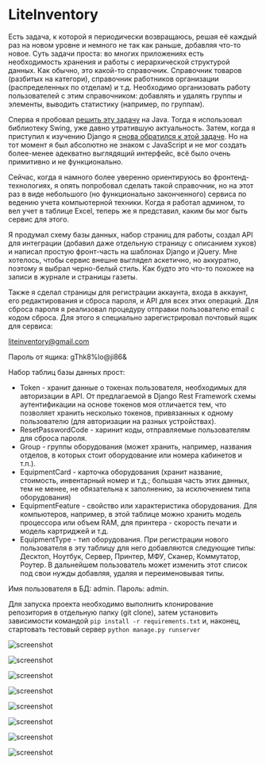 # LiteInventory

Есть задача, к которой я периодически возвращаюсь, решая её каждый раз на новом уровне и немного не так как раньше, добавляя что-то новое. Суть задачи проста: во многих приложениях есть необходимость хранения и работы с иерархической структурой данных. Как обычно, это какой-то справочник. Справочник товаров (разбитых на категори), справочник работников организации (распределенных по отделам) и т.д. Необходимо организовать работу пользователей с этим справочником: добавлять и удалять группы и элементы, выводить статистику (например, по группам).

Сперва я пробовал [решить эту задачу](https://github.com/SergeyLebidko/CatalogComponent) на Java. Тогда я использовал библиотеку Swing, уже давно утратившую актуальность.
Затем, когда я приступил к изучению Django я [снова обратился к этой задаче](https://github.com/SergeyLebidko/WebCatalog). Но на тот момент я был абсолютно не знаком с JavaScript и не мог создать более-менее адекватно выглядящий интерфейс, всё было очень примитивно и не функционально.

Сейчас, когда я намного более уверенно ориентируюсь во фронтенд-технологиях, я опять попробовал сделать такой справочник, но на этот раз в виде небольшого (но функционально законченного) сервиса по ведению учета компьютерной техники. Когда я работал админом, то вел учет в таблице Excel, теперь же я представил, каким бы мог быть сервис для этого.

Я продумал схему базы данных, набор страниц для работы, создал API для интеграции (добавил даже отдельную страницу с описанием хуков) и написал простую фронт-часть на шаблонах Django и jQuery. Мне хотелось, чтобы сервис внешне выглядел аскетично, но аккуратно, поэтому я выбрал черно-белый стиль. Как будто это что-то похожее на записи в журнале и страницы газеты.

Также я сделал страницы для регистрации аккаунта, входа в аккаунт, его редактирования и сброса пароля, и API для всех этих операций. Для сброса пароля я реализовал процедуру отправки пользователю email с кодом сброса. Для этого я специально зарегистрировал почтовый ящик для сервиса:

liteinventory@gmail.com

Пароль от ящика: gThk8%lo@ji86&

Набор таблиц базы данных прост:
- Token - хранит данные о токенах пользователя, необходимых для авторизации в API. От предлагаемой в Django Rest Framework схемы аутентификации на основе токенов моя отличается тем, что позволяет хранить несколько токенов, привязанных к одному пользователю (для авторизации на разных устройствах).
- ResetPasswordCode - харинит коды, отправляемые пользователям для сброса пароля.
- Group - группы оборудования (может хранить, например, названия отделов, в которых стоит оборудование или номера кабинетов и т.п.).
- EquipmentCard - карточка оборудования (хранит название, стоимость, инвентарный номер и т.д.; большая часть этих данных, тем не менее, не обязательна к заполнению, за исключением типа оборудования)
- EquipmentFeature - свойство или характеристика оборудования. Для компьютеров, например, в этой таблице можно хранить модель процессора или объем RAM, для принтера - скорость печати и модель картриджей и т.д.
- EquipmentType - тип оборудования. При регистрации нового пользователя в эту таблицу для него добавляются следующие типы: Десктоп, Ноутбук, Сервер, Принтер, МФУ, Сканер, Коммутатор, Роутер. В дальнейшем пользователь может изменить этот список под свои нужды добавляя, удаляя и переименовывая типы.

Имя пользователя в БД: admin. Пароль: admin.

Для запуска проекта необходимо выполнить клонирование репозитория в отдельную папку (git clone), затем установить зависимости командой
```pip install -r requirements.txt``` и, наконец, стартовать тестовый сервер ```python manage.py runserver```

![screenshot](screenshots/screen1.jpg)

![screenshot](screenshots/screen2.jpg)

![screenshot](screenshots/screen3.jpg)

![screenshot](screenshots/screen4.jpg)

![screenshot](screenshots/screen5.jpg)

![screenshot](screenshots/screen6.jpg)

![screenshot](screenshots/screen7.jpg)

![screenshot](screenshots/screen8.jpg)
